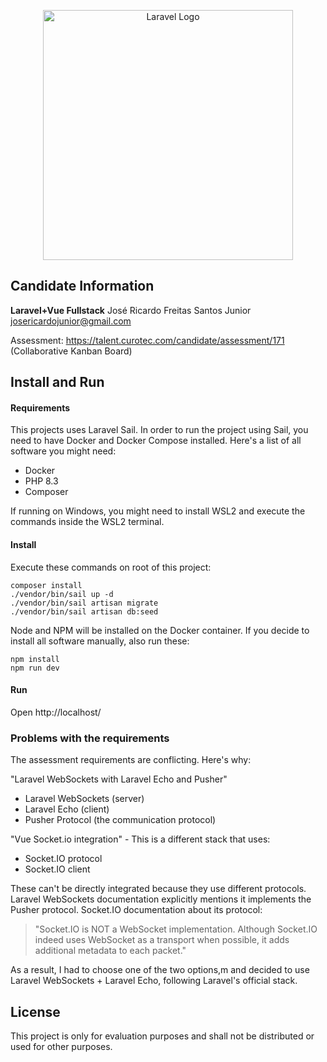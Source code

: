 <p align="center"><a href="https://laravel.com" target="_blank"><img src="https://raw.githubusercontent.com/laravel/art/master/logo-lockup/5%20SVG/2%20CMYK/1%20Full%20Color/laravel-logolockup-cmyk-red.svg" width="400" alt="Laravel Logo"></a></p>

## Candidate Information

<b>Laravel+Vue Fullstack</b>
José Ricardo Freitas Santos Junior
josericardojunior@gmail.com

Assessment: https://talent.curotec.com/candidate/assessment/171 (Collaborative Kanban Board)

## Install and Run

#### Requirements

This projects uses Laravel Sail. In order to run the project using Sail, you need to have Docker and Docker Compose installed. Here's a list of all software you might need:

* Docker
* PHP 8.3
* Composer

If running on Windows, you might need to install WSL2 and execute the commands inside the WSL2 terminal. 

#### Install

Execute these commands on root of this project:

```
composer install
./vendor/bin/sail up -d
./vendor/bin/sail artisan migrate
./vendor/bin/sail artisan db:seed
```

Node and NPM will be installed on the Docker container. If you decide to install all software manually, also run these:

```
npm install
npm run dev
```

#### Run

Open http://localhost/

### Problems with the requirements

The assessment requirements are conflicting. Here's why:

"Laravel WebSockets with Laravel Echo and Pusher"
* Laravel WebSockets (server)
* Laravel Echo (client)
* Pusher Protocol (the communication protocol)

"Vue Socket.io integration" - This is a different stack that uses:
* Socket.IO protocol
* Socket.IO client

These can't be directly integrated because they use different protocols.
Laravel WebSockets documentation explicitly mentions it implements the Pusher protocol.
Socket.IO documentation about its protocol:
> "Socket.IO is NOT a WebSocket implementation. Although Socket.IO indeed uses WebSocket as a transport when possible, it adds additional metadata to each packet."

As a result, I had to choose one of the two options,m and decided to use Laravel WebSockets + Laravel Echo, following Laravel's official stack.
## License

This project is only for evaluation purposes and shall not be distributed or used for other purposes.
